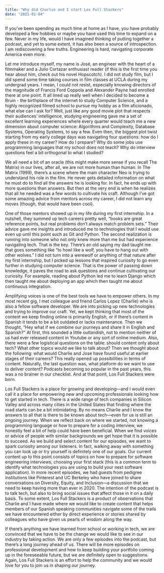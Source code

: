 ```yaml
---
title: "Why did Charlie and I start Los Full Stackers"
date: "2021-01-04"
---
```


If you’ve been spending as much time at home as I have, you have probably developed a few hobbies or maybe you have used this time to expand on a few. Never in my life, would I have imagined thinking of putting together a podcast, and yet to some extent, it has also been a source of introspection. I am rediscovering a few truths. Engineering is hard, navigating corporate America even more.

Let me introduce myself, my name is José, an engineer with the heart of a filmmaker and a Julio Cortazar enthusiast reader (if this is the first time you hear about him, check out his novel Hopscotch). I did not study film, but I did spend some time taking courses in film classes at UCLA during my undergrad years. I mean, I could not resist, especially knowing directors of the magnitude of Francis Ford Coppola and Alexander Payne had enrolled there at one point. It all lined up really well when I decided to become a Bruin - the birthplace of the internet to study Computer Science, and a highly recognized filmed school to pursue my hobby as a film aficionado, what else can I ask for? Well, just like any good movie plot that respects their audiences’ intelligence, studying engineering gave me a set of excellent learning experiences where every quarter would teach me a new dimension about computer science: Algorithms and Complexity, Database Systems, Operating Systems, to say a few. Even then, the biggest plot twist starting from my early college days was navigating four questions: how do I apply these in my career? How do I prepare? Why do some jobs use programming languages that my school does not teach? Why do interview questions feel a bit orthogonal to what I studied?

We all need a bit of an oracle (this might make more sense if you recall The Matrix) in our lives, after all, we are not more human than human. In The Matrix (1999), there’s a scene where the main character Neo is trying to understand his role in the film. He never gets detailed information on what he must do to find all the answers he is looking for. In fact, he ends up with more questions than answers. But then at the very end is when he realizes that all he needed was a few words to cultivate his craft. Although I’ve got some amazing advice from mentors across my career, I did not learn any moves (though, that would have been cool).

One of those mentors showed up in my life during my first internship. In a nutshell, they summed up tech careers pretty well, “books are great reference points, but real problems don’t always match problem sets.” Their advice gave me insights and introduced me to technologies that I would use even up until this point such as Git and Python. The second realization is running into someone who not only knew more than me but had experience navigating tech. That is the key. There’s an old saying my dad taught me that goes something like “to howl like a wolf, you have to hang out with other wolves.” I did not turn into a werewolf or anything of that nature after my first internship, but I picked up lessons that inspired curiosity to go even further in studying computer science. That is the power of passing down knowledge, it paves the road to ask questions and continue cultivating our curiosity. For example, reading about Python led me to learn Django which then taught me about deploying an app which then taught me about continuous integration.

Amplifying voices is one of the best tools we have to empower others. In my most recent gig, I met colleague and friend Carlos Lopez (Charlie) who is also a fellow software developer. We are into picking up new technologies and trying to improve our craft. Yet, we kept thinking that most of the content we keep finding online is primarily English, or if there’s content in Spanish it tends to be a bit outdated or lacks maintenance. Then we thought, “Hey what if we combine our journeys and share it in English and Spanish?” At first, this sounded a little outlandish, not to mention neither of us had ever released content in Youtube or any sort of online medium. Also, there were a few logistical questions on the table: should content only about tech? What other topics would we like to talk about? Then we thought about the following: what would Charlie and Jose have found useful at earlier stages of their careers? This really opened up possibilities in terms of content. Naturally, the last question was, what platform do we want to use to deliver content? Podcasts becoming so popular in the past years, this was a no brainer in our checklist. And at that point, Los Full Stackers were born.

Los Full Stackers is a place for growing and developing—and I would even call it a place for empowering new and upcoming professionals looking how to get started in tech. There is a wide range of tech companies in Silicon Valley and across many cities in the United States that finding where the road starts can be a bit intimidating. By no means Charlie and I know the answers to all that is there to be known about tech—even for us is still an ongoing journey. When we reflect back on where we started, not knowing a programming language or how to prepare for a coding interview, we honestly feel a bit of help could have been beneficial. When we find voices or advice of people with similar backgrounds we get hope that it is possible to succeed. As we build and select content for our episodes, we want to spark curiosity among our listeners. In fact, walking away with something you can look up or try yourself is definitely one of our goals. Our current content up to this point consists of topics on how to prepare for software engineering interviews, choosing your first stack (this is a common term to identify what technologies you are using to build your next software application). In more recent episodes, we had guests from pedigree institutions like Pinterest and UC Berkeley who have joined to share conversations on Diversity, Equity, and Inclusion—a discussion that we need to keep having more than ever in 2020. The intention of the podcast is to talk tech, but also to bring social issues that affect those in it on a daily basis. To some extent, Los Full Stackers is a product of observations that Charlie and I have made where we would like to create content that helps members of our Spanish speaking communities navigate some of the trails we have encountered either by direct experience or stories shared by colleagues who have given us pearls of wisdom along the way.

If there’s anything we have learned from school or working in tech, we are convinced that we have to be the change we would like to see in our industry by taking action. We are only a few episodes into the podcast, but there’s a long journey ahead of us. There will be more episodes on professional development and how to keep building your portfolio coming up in the foreseeable future, but we are definitely open to suggestions. Again, Los Full Stackers is an effort to help the community and we would love for you to join us in shaping our journey.
